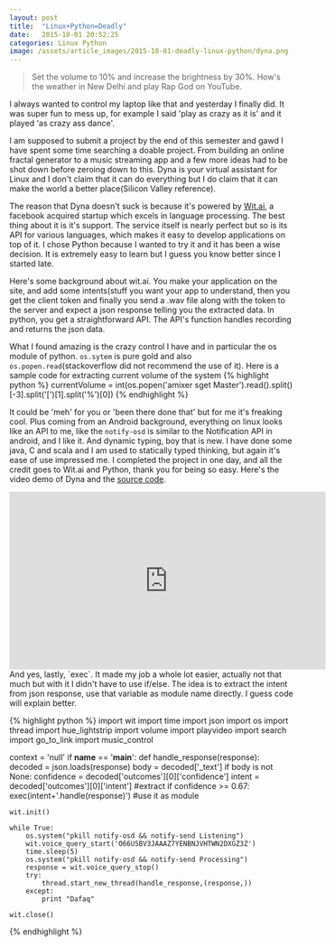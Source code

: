 ```yaml
---
layout: post
title:  "Linux+Python=Deadly"
date:   2015-10-01 20:52:25
categories: Linux Python
image: /assets/article_images/2015-10-01-deadly-linux-python/dyna.png
---
```

>Set the volume to 10% and increase the brightness by 30%.
How's the weather in New Delhi and play Rap God on YouTube.

I always wanted to control my laptop like that and yesterday I finally did. It was super fun to mess up, for example I said 'play as crazy as it is' and it played 'as crazy ass dance'.

I am supposed to submit a project by the end of this semester and gawd I have spent some time searching a doable project. From building an online fractal generator to a music streaming app and a few more ideas had to be shot down before zeroing down to this. Dyna is your virtual assistant for Linux and I don't claim that it can do everything but I do claim that it can make the world a better place(Silicon Valley reference).

The reason that Dyna doesn't suck is because it's powered by [Wit.ai](http://wit.ai), a facebook acquired startup which excels in language processing. The best thing about it is it's support. The service itself is nearly perfect but so is its API for various languages, which makes it easy to develop applications on top of it. I chose Python because I wanted to try it and it has been a wise decision. It is extremely easy to learn but I guess you know better since I started late.

Here's some background about wit.ai. You make your application on the site, and add some intents(stuff you want your app to understand, then you get the client token and finally you send a .wav file along with the token to the server and expect a json response telling you the extracted data. In python, you get a straightforward API. The API's function handles recording and returns the json data.

What I found amazing is the crazy control I have and in particular the os module of python. `os.sytem` is pure gold and also `os.popen.read`(stackoverflow did not recommend the use of it). Here is a sample code for extracting current volume of the system
{% highlight python %}
currentVolume = int(os.popen('amixer sget Master').read().split()[-3].split('[')[1].split('%')[0])
{% endhighlight %}

It could be 'meh' for you or 'been there done that' but for me it's freaking cool. Plus coming from an Android background, everything on linux looks like an API to me, like the `notify-osd` is similar to the Notification API in android, and I like it. And dynamic typing, boy that is new. I have done some java, C and scala and I am used to statically typed thinking, but again it's ease of use impressed me. I completed the project in one day, and all the credit goes to Wit.ai and Python, thank you for being so easy. Here's the video demo of Dyna and the [source code](https://github.com/iostreamer-X/Dyna).

<iframe width="560" height="315" src="https://www.youtube.com/embed/2Jy_rw5PW6Y" frameborder="0" allowfullscreen> </iframe>
<br/>
And yes, lastly, `exec`. It made my job a whole lot easier, actually not that much but with it I didn't have to use if/else. The idea is to extract the intent from json response, use that variable as module name directly. I guess code will explain better.

{% highlight python %}
import wit
import time
import json
import os
import thread
import hue_lightstrip
import volume
import playvideo
import search
import go_to_link
import music_control

context = 'null'
if __name__ == '__main__':
	def handle_response(response):
    		decoded = json.loads(response)
		body = decoded['_text']
		if body is not None:
			confidence = decoded['outcomes'][0]['confidence']
			intent = decoded['outcomes'][0]['intent'] #extract
			if confidence >= 0.67:
				exec(intent+'.handle(response)') #use it as module


	wit.init()

	while True:
		os.system("pkill notify-osd && notify-send Listening")
		wit.voice_query_start('O66U5BV3JAAAZ7YENBNJVHTWN2DXGZ3Z')
		time.sleep(5)
		os.system("pkill notify-osd && notify-send Processing")
		response = wit.voice_query_stop()
		try:
			thread.start_new_thread(handle_response,(response,))
		except:
			print "Dafaq"

	wit.close()
{% endhighlight %}
